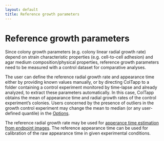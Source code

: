 ```yaml
---
layout: default
title: Reference growth parameters
---
```

# Reference growth parameters
Since colony growth parameters (e.g. colony linear radial growth rate) depend on strain characteristic properties (e.g. cell-to-cell adhesion) and agar medium composition/physical properties, reference growth parameters need to be measured with a control dataset for comparative analyses.

The user can define the reference radial growth rate and appearance time either by providing known values manually, or by directing ColTapp to a folder containing a control experiment monitored by time-lapse and already analyzed, to extract these parameters automatically. In this case, ColTapp obtains the mean of appearance time and radial growth rates of the control experiment’s colonies. Users concerned by the presence of outliers in the growth control experiment may change the mean to median (or any user-defined quantile) in the [Options](https://coltapp.github.io/options.html). 

The reference radial growth rate may be used for [apperance time estimation from endpoint images](https://coltapp.github.io/endpoint.html). The reference appearance time  can be used for calibration of the raw appearance time in given experimental conditions.
